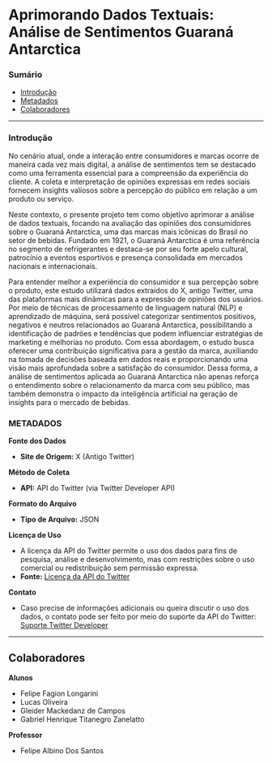 # Aprimorando Dados Textuais: Análise de Sentimentos Guaraná Antarctica

### Sumário
- [Introdução](#Introdução)
- [Metadados](#metadados)
- [Colaboradores](#colaboradores)

---
### Introdução

No cenário atual, onde a interação entre consumidores e marcas ocorre de maneira cada vez mais digital, a análise de sentimentos tem se destacado como uma ferramenta essencial para a compreensão da experiência do cliente. A coleta e interpretação de opiniões expressas em redes sociais fornecem insights valiosos sobre a percepção do público em relação a um produto ou serviço.

Neste contexto, o presente projeto tem como objetivo aprimorar a análise de dados textuais, focando na avaliação das opiniões dos consumidores sobre o Guaraná Antarctica, uma das marcas mais icônicas do Brasil no setor de bebidas. Fundado em 1921, o Guaraná Antarctica é uma referência no segmento de refrigerantes e destaca-se por seu forte apelo cultural, patrocínio a eventos esportivos e presença consolidada em mercados nacionais e internacionais.

Para entender melhor a experiência do consumidor e sua percepção sobre o produto, este estudo utilizará dados extraídos do X, antigo Twitter, uma das plataformas mais dinâmicas para a expressão de opiniões dos usuários. Por meio de técnicas de processamento de linguagem natural (NLP) e aprendizado de máquina, será possível categorizar sentimentos positivos, negativos e neutros relacionados ao Guaraná Antarctica, possibilitando a identificação de padrões e tendências que podem influenciar estratégias de marketing e melhorias no produto.
Com essa abordagem, o estudo busca oferecer uma contribuição significativa para a gestão da marca, auxiliando na tomada de decisões baseada em dados reais e proporcionando uma visão mais aprofundada sobre a satisfação do consumidor. Dessa forma, a análise de sentimentos aplicada ao Guaraná Antarctica não apenas reforça o entendimento sobre o relacionamento da marca com seu público, mas também demonstra o impacto da inteligência artificial na geração de insights para o mercado de bebidas.

### METADADOS

**Fonte dos Dados**  
- **Site de Origem:** X (Antigo Twitter)

**Método de Coleta**  
- **API:** API do Twitter (via Twitter Developer API)

**Formato do Arquivo**  
- **Tipo de Arquivo:** JSON

**Licença de Uso**  
- A licença da API do Twitter permite o uso dos dados para fins de pesquisa, análise e desenvolvimento, mas com restrições sobre o uso comercial ou redistribuição sem permissão expressa.  
- **Fonte:** [Licença da API do Twitter](https://developer.twitter.com/en/developer-terms/agreement-and-policy)

**Contato**  
- Caso precise de informações adicionais ou queira discutir o uso dos dados, o contato pode ser feito por meio do suporte da API do Twitter: [Suporte Twitter Developer](https://developer.twitter.com/en/support)

---

## Colaboradores

**Alunos**  
- Felipe Fagion Longarini
- Lucas Oliveira
- Gleider Mackedanz de Campos
- Gabriel Henrique Titanegro Zanelatto

**Professor**  
- Felipe Albino Dos Santos
